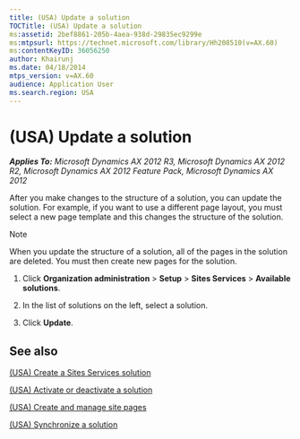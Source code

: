 ```yaml
---
title: (USA) Update a solution
TOCTitle: (USA) Update a solution
ms:assetid: 2bef8861-205b-4aea-938d-29835ec9299e
ms:mtpsurl: https://technet.microsoft.com/library/Hh208510(v=AX.60)
ms:contentKeyID: 36056250
author: Khairunj
ms.date: 04/18/2014
mtps_version: v=AX.60
audience: Application User
ms.search.region: USA
---
```


# (USA) Update a solution 


_**Applies To:** Microsoft Dynamics AX 2012 R3, Microsoft Dynamics AX 2012 R2, Microsoft Dynamics AX 2012 Feature Pack, Microsoft Dynamics AX 2012_

After you make changes to the structure of a solution, you can update the solution. For example, if you want to use a different page layout, you must select a new page template and this changes the structure of the solution.


> [!NOTE]
> <P>When you update the structure of a solution, all of the pages in the solution are deleted. You must then create new pages for the solution.</P>



1.  Click **Organization administration** \> **Setup** \> **Sites Services** \> **Available solutions**.

2.  In the list of solutions on the left, select a solution.

3.  Click **Update**.

## See also

[(USA) Create a Sites Services solution](usa-create-a-sites-services-solution.md)

[(USA) Activate or deactivate a solution](usa-activate-or-deactivate-a-solution.md)

[(USA) Create and manage site pages](usa-create-and-manage-site-pages.md)

[(USA) Synchronize a solution](usa-synchronize-a-solution.md)

  


